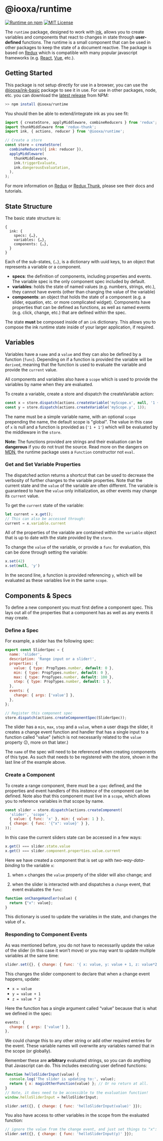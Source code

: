 # @iooxa/runtime

[![Runtime on npm](https://img.shields.io/npm/v/@iooxa/runtime.svg)](https://www.npmjs.com/package/@iooxa/runtime)
[![MIT License](https://img.shields.io/badge/license-MIT-blue.svg)](https://github.com/ink-components/ink-components/blob/master/LICENSE)


The `runtime` package, designed to work with [ink](https://components.ink/), allows you to create variables and components that react to changes in state through **user-defined** functions. The runtime is a small component that can be used in other packages to keep the state of a document reactive.  The package is based on [Redux](https://redux.js.org/) which is compatible with many popular javascript frameworks (e.g. [React](https://reactjs.org/), [Vue](https://vuejs.org/), etc.).

## Getting Started

This package is not setup directly for use in a browser, you can use the [@iooxa/ink-basic](https://www.npmjs.com/package/@iooxa/ink-basic) package to see it in use. For use in other packages, node, etc. you can download the [latest release](https://www.npmjs.com/package/@iooxa/runtime) from NPM:

```bash
>> npm install @iooxa/runtime
```

You should then be able to extend/integrate ink as you see fit:

```javascript
import { createStore, applyMiddleware, combineReducers } from 'redux';
import thunkMiddleware from 'redux-thunk';
import ink, { actions, reducer } from '@iooxa/runtime';

// Create a store
const store = createStore(
  combineReducers({ ink: reducer }),
  applyMiddleware(
    thunkMiddleware,
    ink.triggerEvaluate,
    ink.dangerousEvaluatation,
  ),
);
```

For more information on [Redux](https://redux.js.org/) or [Redux Thunk](https://redux.js.org/advanced/async-actions), please see their docs and tutorials.

## State Structure

The basic state structure is:

```
{
  ink: {
    specs: {…},
    variables: {…},
    components: {…},
  }
}
```

Each of the sub-states, `{…}`, is a dictionary with uuid keys, to an object that represents a variable or a component.

* **specs**: the definition of components, including properties and events. The variable spec is the only component spec included by default.
* **variables**: holds the state of named values (e.g. numbers, strings, etc.), they cannot have events (other than changing the value of the variable)
* **components**: an object that holds the state of a component (e.g. a slider, equation, etc. or more complicated widget). Components have properties that can be defined as functions, as well as named events (e.g. click, change, etc.) that are defined within the spec.

The state **must** be composed inside of an `ink` dictionary. This allows you to compose the ink runtime state inside of your larger application, if required.

## Variables

Variables have a `name` and a `value` and they can also be defined by a function (`func`). Depending on if a function is provided the variable will be `derived`, meaning that the function is used to evaluate the variable and provide the `current` value.

All components and variables also have a `scope` which is used to provide the variables by name when they are evaluated.

To create a variable, create a store and dispatch the createVariable action:

```javascript
const x = store.dispatch(actions.createVariable('myScope.x', null, '1 + 1'));
const y = store.dispatch(actions.createVariable('myScope.y', 1));
```

The name must be a simple variable name, with an optional `scope` prepending the name, the default scope is "global". The value in this case of `x` is null and a function is provided as (`'1 + 1'`) which will be evaluated by the middleware in the `store`.

**Note:** The functions provided are strings and their evaluation can be **dangerous** if you do not trust the source. Read more on the dangers on [MDN](https://developer.mozilla.org/en-US/docs/Web/JavaScript/Reference/Global_Objects/eval), the runtime package uses a `Function` constructor not `eval`.

### Get and Set Variable Properties

The dispatched action returns a shortcut that can be used to decrease the verbosity of further changes to the variable properties. Note that the current state and the `value` of the variable are often different. The variable is guaranteed to have the `value` only initialization, as other events may change its `current` value.

To get the `current` state of the variable:

```javascript
let current = x.get();
// This can also be accessed through:
current = x.variable.current
```

All of the properties of the variable are contained within the `variable` object that is up to date with the state provided by the `store`.

To change the `value` of the variable, or provide a `func` for evaluation, this can be done through setting the variable:

```javascript
x.set(42)
x.set(null, 'y')
```

In the second line, a function is provided referencing `y`, which will be evaluated as these variables live in the same `scope`.

## Components & Specs

To define a new component you must first define a component spec. This lays out all of the properties that a component has as well as any events it may create.

### Define a Spec

For example, a slider has the following spec:

```javascript
export const SliderSpec = {
  name: 'slider',
  description: 'Range input or a slider!',
  properties: {
    value: { type: PropTypes.number, default: 0 },
    min: { type: PropTypes.number, default: 0 },
    max: { type: PropTypes.number, default: 100 },
    step: { type: PropTypes.number, default: 1 },
  },
  events: {
    change: { args: ['value'] },
  },
};

// Register this component spec
store.dispatch(actions.createComponentSpec(SliderSpec));
```

The slider has a `min`, `max`, `step` and a `value`, when a user drags the slider, it creates a change event function and handler that has a single input to a function called "value" (which is not necessarily related to the `value` property 😕, more on that later.)

The `name` of the spec will need to be referenced when creating components of this type. As such that needs to be registered with the store, shown in the last line of the example above.


### Create a Component

To create a range component, there must be a `spec` defined, and the properties and event handlers of this *instance* of the component can be defined. Note also that this component must live in a `scope`, which allows you to reference variables in that scope by name.

```javascript
const slider = store.dispatch(actions.createComponent(
  'slider', 'scope',
  { value: { func: 'x' }, min: { value: 1 } },
  { change: { func: '{"x": value}' } },
));
```

In this case the current sliders state can be accessed in a few ways:

```javascript
x.get() === slider.state.value
x.get() === slider.component.properties.value.current
```

Here we have created a component that is set up with *two-way-data-binding* to the variable `x`:

1. when `x` changes the `value` property of the slider will also change; and

2. when the slider is interacted with and dispatches a `change` event, that event evaluates the `func`:

  ```javascript
  function onChangeHandler(value) {
    return {"x": value};
  }
  ```

  This dictionary is used to update the variables in the state, and changes the value of `x`.

### Responding to Component Events

As was mentioned before, you do not have to necessarily update the value of the slider (in this case it won’t move) or you may want to update multiple variables at the same time:

```javascript
slider.set({}, { change: { func: '{ x: value, y: value + 1, z: value*2 }' }});
```

This changes the slider component to declare that when a change event happens, update:

* `x = value`
* `y = value + 1`
* `z = value * 2`

Here the function has a single argument called “value” because that is what we defined in the spec:

```javascript
events: {
  change: { args: ['value'] },
},
```

We could change this to any other string or add other required entries for the event. These variable names will overwrite any variables named that in the scope (or globally).

Remember these are **arbitrary** evaluated strings, so you can do anything that Javascript can do. This includes executing user defined functions:

```javascript
function helloSliderInput(value) {
  console.log('The slider is updating to:', value);
  return { x: magicOtherFunction(value) }; // Or no return at all.
}
// Note, it does need to be accessible to the evaluation function!
window.helloSliderInput = helloSliderInput;

slider.set({}, { change: { func: 'helloSliderInput(value)' }});
```

You also have access to other variables in the scope from the evaluated function:

```javascript
// ignore the value from the change event, and just set things to "x":
slider.set({}, { change: { func: 'helloSliderInput(y)' }});
```
